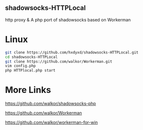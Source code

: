 ## shadowsocks-HTTPLocal
http proxy &amp; A php port of shadowsocks based on Workerman

# Linux

```sh
git clone https://github.com/hxdyxd/shadowsocks-HTTPLocal.git
cd shadowsocks-HTTPLocal
git clone https://github.com/walkor/Workerman.git
vim config.php
php HTTPlocal.php start
```
# More Links

https://github.com/walkor/shadowsocks-php

https://github.com/walkor/Workerman

https://github.com/walkor/workerman-for-win
